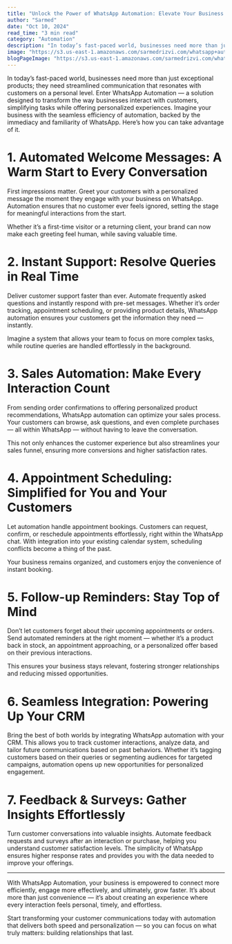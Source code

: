 ```yaml
---
title: "Unlock the Power of WhatsApp Automation: Elevate Your Business Communication"
author: "Sarmed"
date: "Oct 10, 2024"
read_time: "3 min read"
category: "Automation"
description: "In today’s fast-paced world, businesses need more than just exceptional products; they need streamlined communication that resonates with customers on a personal level."
image: "https://s3.us-east-1.amazonaws.com/sarmedrizvi.com/whatsapp+automation.webp"
blogPageImage: "https://s3.us-east-1.amazonaws.com/sarmedrizvi.com/whatsapp+automation.webp"
---
```


In today’s fast-paced world, businesses need more than just exceptional products; they need streamlined communication that resonates with customers on a personal level. Enter WhatsApp Automation — a solution designed to transform the way businesses interact with customers, simplifying tasks while offering personalized experiences. Imagine your business with the seamless efficiency of automation, backed by the immediacy and familiarity of WhatsApp. Here’s how you can take advantage of it.

# 1. Automated Welcome Messages: A Warm Start to Every Conversation

First impressions matter. Greet your customers with a personalized message the moment they engage with your business on WhatsApp. Automation ensures that no customer ever feels ignored, setting the stage for meaningful interactions from the start.

Whether it’s a first-time visitor or a returning client, your brand can now make each greeting feel human, while saving valuable time.

# 2. Instant Support: Resolve Queries in Real Time

Deliver customer support faster than ever. Automate frequently asked questions and instantly respond with pre-set messages. Whether it’s order tracking, appointment scheduling, or providing product details, WhatsApp automation ensures your customers get the information they need — instantly.

Imagine a system that allows your team to focus on more complex tasks, while routine queries are handled effortlessly in the background.

# 3. Sales Automation: Make Every Interaction Count

From sending order confirmations to offering personalized product recommendations, WhatsApp automation can optimize your sales process. Your customers can browse, ask questions, and even complete purchases — all within WhatsApp — without having to leave the conversation.

This not only enhances the customer experience but also streamlines your sales funnel, ensuring more conversions and higher satisfaction rates.

# 4. Appointment Scheduling: Simplified for You and Your Customers

Let automation handle appointment bookings. Customers can request, confirm, or reschedule appointments effortlessly, right within the WhatsApp chat. With integration into your existing calendar system, scheduling conflicts become a thing of the past.

Your business remains organized, and customers enjoy the convenience of instant booking.

# 5. Follow-up Reminders: Stay Top of Mind

Don’t let customers forget about their upcoming appointments or orders. Send automated reminders at the right moment — whether it’s a product back in stock, an appointment approaching, or a personalized offer based on their previous interactions.

This ensures your business stays relevant, fostering stronger relationships and reducing missed opportunities.

# 6. Seamless Integration: Powering Up Your CRM

Bring the best of both worlds by integrating WhatsApp automation with your CRM. This allows you to track customer interactions, analyze data, and tailor future communications based on past behaviors. Whether it’s tagging customers based on their queries or segmenting audiences for targeted campaigns, automation opens up new opportunities for personalized engagement.

# 7. Feedback & Surveys: Gather Insights Effortlessly

Turn customer conversations into valuable insights. Automate feedback requests and surveys after an interaction or purchase, helping you understand customer satisfaction levels. The simplicity of WhatsApp ensures higher response rates and provides you with the data needed to improve your offerings.

---

With WhatsApp Automation, your business is empowered to connect more efficiently, engage more effectively, and ultimately, grow faster. It’s about more than just convenience — it’s about creating an experience where every interaction feels personal, timely, and effortless.

Start transforming your customer communications today with automation that delivers both speed and personalization — so you can focus on what truly matters: building relationships that last.
